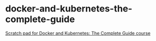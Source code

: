 # docker-and-kubernetes-the-complete-guide
[Scratch pad for Docker and Kubernetes: The Complete Guide course](https://www.udemy.com/course/docker-and-kubernetes-the-complete-guide)
